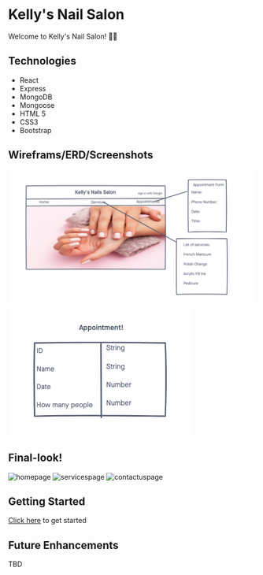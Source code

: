 # Kelly's Nail Salon

Welcome to Kelly's Nail Salon! 💅🏻

## Technologies
- React
- Express
- MongoDB
- Mongoose
- HTML 5
- CSS3
- Bootstrap

## Wireframs/ERD/Screenshots
![wireframe](./images/wireframe.png)
![ERD](./images/ERD.png)

## Final-look!
![homepage]()
![servicespage]()
![contactuspage]()

## Getting Started
[Click here](https://kelly-nail-salon.netlify.app) to get started

## Future Enhancements
TBD
